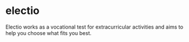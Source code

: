 # electio
 
Electio works as a vocational test for extracurricular activities and aims to help you choose what fits you best.
